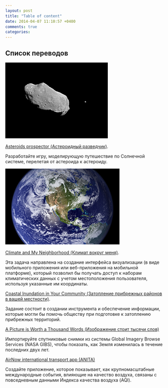 ```yaml
---
layout: post
title: "Table of content"
date: 2014-04-07 11:10:57 +0400
comments: true
categories: 
---
```

## Список переводов

<img src="images/asteroids-thumb.png" alt="asteroids" />

<a href="{{ root_url}}/asteroids/asteroidprospector.html">Asteroids prospector (Астероидный разведчик)</a>.

Разработайте игру, моделирующую путешествие по Солнечной системе, перелетая от астероида к астероиду.

<img src="images/earth watch-thumb.png" alt="earth" />

<a href="{{ root_url}}/earthwatch/climatehood.html">Climate and My Neighborhood (Климат вокруг меня)</a>.

Эта задача направлена на создание интерфейса визуализации (в виде мобильного приложения или веб-приложения на мобильной платформе), который позволил бы получать доступ к наборам климатических данных с учетом местоположения пользователя, используя указанные им координаты.

<a href="{{ root_url}}/earthwatch/coastalinundation.html">Coastal Inundation in Your Community (Затопление прибрежных районов в вашей местности)</a>.

Задание состоит в создании инструмента и обеспечение информации, которые могли бы помочь обществу при подготовке к затоплению прибрежных территорий.

<a href="{{ root_url}}/earthwatch/apictureisworth.html">A Picture is Worth a Thousand Words (Изображение стоит тысячи слов)</a>

Импортируйте спутниковые снимки из системы Global Imagery Browse Services (NASA GIBS), чтобы показать, как Земля изменилась в течение последних двух лет.

<a href="{{ root_url}}/earthwatch/anitaairnow.html">AirNow international transport app (ANITA)</a>

Создайте приложение, которое показывает, как крупномасштабные международные события, влияющие на качество воздуха, связаны с повседневным данными Индекса качества воздуха (AQI).

